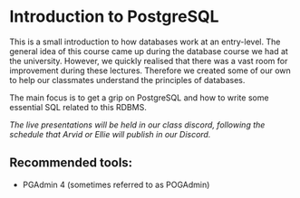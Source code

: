 # Introduction to PostgreSQL
This is a small introduction to how databases work at an entry-level. The general idea of this course came up during the database course we had at the university. However, we quickly realised that there was a vast room for improvement during these lectures. Therefore we created some of our own to help our classmates understand the principles of databases.

The main focus is to get a grip on PostgreSQL and how to write some essential SQL related to this RDBMS.

*The live presentations will be held in our class discord, following the schedule that Arvid or Ellie will publish in our Discord.*

## Recommended tools:
* PGAdmin 4 (sometimes referred to as POGAdmin)

